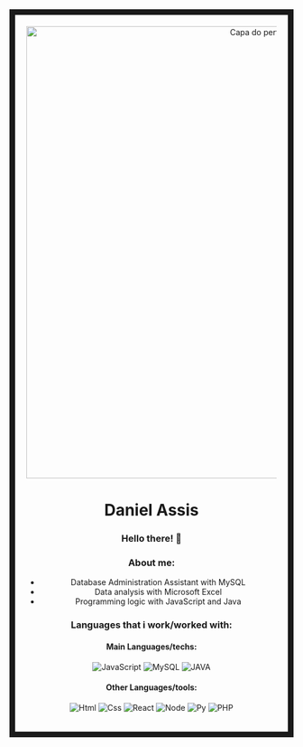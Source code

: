 
<div style="text-align: center; justify-content: center; border: 10px solid; padding: 20px; align-items: center;">

<img src="https://github.com/user-attachments/assets/2a5009a2-2d26-4f4f-a25a-3b9c33af8086" alt="Capa do perfil" style="width: 800px"> 

<div>


<h1> Daniel Assis </h1>


<h3> Hello there! 🎩 </h3>

<h3> About me: </h3>

<ul>
  
<li> Database Administration Assistant with MySQL </li>
<li> Data analysis with Microsoft Excel </li>
<li> Programming logic with JavaScript and Java </li>
  
  </ul>

<h3> Languages that i work/worked with: </h3>

<h4> Main Languages/techs:</h4>

<div>

![JavaScript](https://icongr.am/devicon/javascript-original.svg?size=78&color=currentColor)
![MySQL](https://icongr.am/devicon/mysql-original-wordmark.svg?size=78&color=currentColor) 
![JAVA](https://icongr.am/devicon/java-original.svg?size=78&color=currentColor)        
   
</div>

<h4> Other Languages/tools:</h4>

![Html](https://icongr.am/devicon/html5-original.svg?size=78&color=currentColor)
![Css](https://icongr.am/devicon/css3-original.svg?size=78&color=currentColor)
![React](https://icongr.am/devicon/react-original-wordmark.svg?size=78&color=currentColor)
![Node](https://icongr.am/devicon/nodejs-original.svg?size=78&color=currentColor)
![Py](https://icongr.am/devicon/python-original.svg?size=78&color=currentColor)
![PHP](https://icongr.am/devicon/php-original.svg?size=78&color=currentColor)

</div>
</div>
</div>
